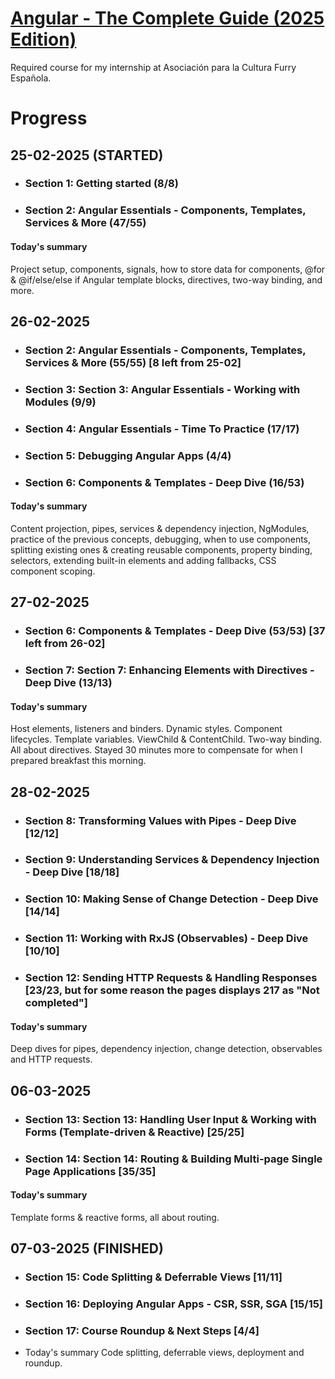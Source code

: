 # [Angular - The Complete Guide (2025 Edition)](https://www.udemy.com/course/the-complete-guide-to-angular-2/?srsltid=AfmBOor_VMALjTJcj4Mcan63cm17mzSuDhKYNCf6LHzg5aR1-LymH87k)
Required course for my internship at Asociación para la Cultura Furry Española.

# Progress
## 25-02-2025 (STARTED)
- ### Section 1: Getting started (8/8)
- ### Section 2: Angular Essentials - Components, Templates, Services & More (47/55)
#### Today's summary
Project setup, components, signals, how to store data for components, @for & @if/else/else if Angular template blocks, directives, two-way binding, and more.
## 26-02-2025
- ### Section 2: Angular Essentials - Components, Templates, Services & More (55/55) [8 left from 25-02]
- ### Section 3: Section 3: Angular Essentials - Working with Modules (9/9)
- ### Section 4: Angular Essentials - Time To Practice (17/17)
- ### Section 5: Debugging Angular Apps (4/4)
- ### Section 6: Components & Templates - Deep Dive (16/53)
#### Today's summary
Content projection, pipes, services & dependency injection, NgModules, practice of the previous concepts, debugging, when to use components, splitting existing ones & creating reusable components, property binding, selectors, extending built-in elements and adding fallbacks, CSS component scoping.

## 27-02-2025
- ### Section 6: Components & Templates - Deep Dive (53/53) [37 left from 26-02]
- ### Section 7: Section 7: Enhancing Elements with Directives - Deep Dive (13/13)
#### Today's summary
Host elements, listeners and binders. Dynamic styles. Component lifecycles. Template variables. ViewChild & ContentChild. Two-way binding. All about directives. Stayed 30 minutes more to compensate for when I prepared breakfast this morning.

## 28-02-2025
- ### Section 8: Transforming Values with Pipes - Deep Dive [12/12]
- ### Section 9: Understanding Services & Dependency Injection - Deep Dive [18/18]
- ### Section 10: Making Sense of Change Detection - Deep Dive [14/14]
- ### Section 11: Working with RxJS (Observables) - Deep Dive [10/10]
- ### Section 12: Sending HTTP Requests & Handling Responses [23/23, but for some reason the pages displays 217 as "Not completed"]
#### Today's summary
Deep dives for pipes, dependency injection, change detection, observables and HTTP requests.

## 06-03-2025
- ### Section 13: Section 13: Handling User Input & Working with Forms (Template-driven & Reactive) [25/25]
- ### Section 14: Section 14: Routing & Building Multi-page Single Page Applications [35/35]
#### Today's summary
Template forms & reactive forms, all about routing.


## 07-03-2025 (FINISHED)
- ### Section 15: Code Splitting & Deferrable Views [11/11]
- ### Section 16: Deploying Angular Apps - CSR, SSR, SGA [15/15]
- ### Section 17: Course Roundup & Next Steps [4/4]
- Today's summary
Code splitting, deferrable views, deployment and roundup.
